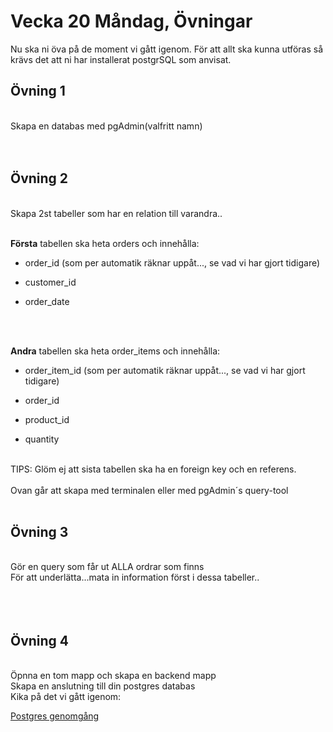 # Vecka 20 Måndag, Övningar

Nu ska ni öva på de moment vi gått igenom.
För att allt ska kunna utföras så krävs det att ni har installerat postgrSQL som anvisat.


## Övning 1
<br>
Skapa en databas med pgAdmin(valfritt namn)<br>
<br>
<br>

## Övning 2
<br>
Skapa 2st tabeller som har en relation till varandra..<br>
<br>

**Första** tabellen ska heta orders och innehålla:<br>
- order_id (som per automatik räknar uppåt..., se vad vi har gjort tidigare)<br>

- customer_id<br>

- order_date<br>
<br>
<br>

**Andra** tabellen ska heta order_items och innehålla:<br>
- order_item_id (som per automatik räknar uppåt..., se vad vi har gjort tidigare)<br>

- order_id<br>

- product_id<br>

- quantity<br>
<br>
TIPS: Glöm ej att sista tabellen ska ha en foreign key och en referens.
<br>
<br>
Ovan går att skapa med terminalen eller med pgAdmin´s query-tool
<br>
<br>

## Övning 3
<br>
Gör en query som får ut ALLA ordrar som finns<br>
För att underlätta...mata in information först i dessa tabeller..<br>
<br>
<br>
<br>

## Övning 4
<br>
Öpnna en tom mapp och skapa en backend mapp<br>
Skapa en anslutning till din postgres databas<br>
Kika på det vi gått igenom:

[Postgres genomgång](./code%26learn.md)<br>

<br>
<br>
<br>
